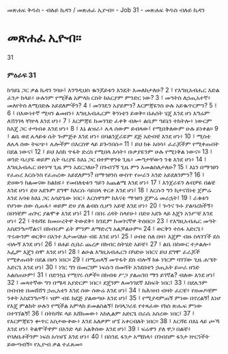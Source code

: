 ﻿
መጽሐፍ ቅዱስ - ብሉይ ኪዳን / መጽሐፈ ኢዮብ። - Job 31 - መጽሐፍ ቅዱስ ብሉይ ኪዳን
# መጽሐፈ ኢዮብ።
31
### ምዕራፍ 31
ከዓይኔ ጋር ቃል ኪዳን ገባሁ፤ እንግዲህስ ቈንጆይቱን እንዴት እመለከታለሁ?
2 ፤ የእግዚአብሔር እድል ፈንታ ከላይ፥ ሁሉንም የሚችል አምላክ ርስት ከአርያም ምንድር ነው?
3 ፤ መዓትስ ለኃጢአተኛ፥ መለየትስ ለሚበድሉ አይደለምችን?
4 ፤ መንገዴን አያይምን? እርምጃዬንስ ሁሉ አይቈጥርምን?
5 ፤
6 ፤ በእውነተኛ ሚዛን ልመዘን፥ እግዚአብሔርም ቅንነቴን ይወቅ። በሐሰት ሄጄ እንደ ሆነ እግሬም ለሽንገላ ቸኵላ እንደ ሆነ፥
7 ፤ እርምጃዬ ከመንገድ ፈቀቅ ብሎ፥ ልቤም ዓይኔን ተከትሎ፥ ነውርም ከእጄ ጋር ተጣብቆ እንደ ሆነ፥
8 ፤ እኔ ልዝራ፥ ሌላ ሰውም ይብላው፤ የሚበቅለውም ሁሉ ይነቀል።
9 ፤ ልቤ ወደ ሌላይቱ ሴት ጐምጅቶ እንደ ሆነ፥ በባልንጀራዬም ደጅ አድብቼ እንደ ሆነ፥ 
10 ፤ ሚስቴ ለሌላ ሰው ትፍጭ፥ ሌሎችም በእርስዋ ላይ ይጐንበሱ። 
11 ፤ ይህ ክፉ አበሳ፥ ፈራጆችም የሚቀጡበት በደል ነውና፤ 
12 ፤ ይህ እስከ ጥፋት ድረስ የሚበላ እሳት፥ ቡቃያዬንም ሁሉ የሚነቅል ነውና። 
13 ፤ ወንድ ባሪያዬ ወይም ሴት ባሪያዬ ከእኔ ጋር በተምዋገቱ ጊዜ፥ ሙግታቸውን ንቄ እንደ ሆነ፥ 
14 ፤ እግዚአብሔር በተነሣ ጊዜ ምን አደርጋለሁ? በጐበኘኝ ጊዜ ምን እመልስለታለሁ? 
15 ፤ እኔን በማኅፀን የፈጠረ እርሱንስ የፈጠረው አይደለምን? በማኅፀንስ ውስጥ የሠራን አንድ አይደለንምን? 
16 ፤ ድሀውን ከልመናው ከልክዬ፥ የመበለቲቱን ዓይን አጨልሜ እንደ ሆነ፥ 
17 ፤ እንጀራዬን ለብቻዬ በልቼ እንደ ሆነ፥ ድሀ አደጉም ደግሞ ከእርሱ ሳይበላ ቀርቶ እንደ ሆነ፤ 
18 ፤ እርሱን ግን ከታናሽነቴ ጀምሬ እንደ አባቱ ከእኔ ጋር አሳድጌው ነበር፥ እርስዋንም ከእናቴ ማኅፀን ጀምሬ መራኋት፤ 
19 ፤ ራቁቱን የሆነው ሰው ሲጠፋ፥ ወይም ድሀ ያለ ልብስ ሲሆን አይቼ እንደ ሆነ፥ 
20 ፤ ጐንና ጐኑ ያልባረከችኝ፥ በበጎቼም ጠጕር ያልሞቀ እንደ ሆነ፤ 
21 ፤ በበሩ ረዳት ስላየሁ፥ በድሀ አደጉ ላይ እጄን አንሥቼ እንደ ሆነ፥ 
22 ፤ ትከሻዬ ከመሠረትዋ ትውደቅ፥ ክንዴም ከመገናኛዋ ትሰበር። 
23 ፤ የእግዚአብሔር መዓት አስደንግጦኛልና፤ በክብሩም ፊት ምንም ለማድረግ አልቻልሁም። 
24 ፤ ወርቅን ተስፋ አድርጌ፥ ጥሩውንም ወርቅ። በአንተ እታመናለሁ ብዬ እንደ ሆነ፤ 
25 ፤ ሀብቴ ስለ በዛ፥ እጄም ብዙ ስላገኘች ደስ ብሎኝ እንደ ሆነ፤ 
26 ፤ ፀሐይ ሲበራ ጨረቃ በክብር ስትሄድ አይቼ፥ 
27 ፤ ልቤ በስውር ተታልሎ፥ አፌም እጄን ስሞ እንደ ሆነ፤ 
28 ፤ ልዑል እግዚአብሔርን በካድሁ ነበርና ይህ ደግሞ ፈራጆች የሚቀጡበት በደል በሆነ ነበር። 
29 ፤ በሚጠላኝ መጥፋት ደስ ብሎኝ ክፉ ነገርም ባገኘው ጊዜ ሐሤት አድርጌ እንደ ሆነ፤ 
30 ፤ ነገር ግን በመርገም ነፍሱን በመሻት አንደበቴን ኃጢአት ይሠራ ዘንድ አልሰጠሁም፤ 
31 ፤ በድንኳኔ የሚኖሩ ሰዎች። በከብቱ ሥጋ ያልጠገበ ማን ይገኛል? ብለው እንደ ሆነ፤ 
32 ፤ መጻተኛው ግን በሜዳ አያድርም ነበር፥ ደጄንም ለመንገደኛ እከፍት ነበር፤ 
33 ፤ በደሌንም በብብቴ በመሸሸግ ኃጢአቴን እንደ ሰው ሰውሬ እንደ ሆነ፤ 
34 ፤ ከሕዝብ ብዛት ፈርቼ፥ የዘመዶቼም ንቀት አስደንግጦኝ፥ ዝም ብዬ ከደጅ ያልወጣሁ እንደ ሆነ፤ 
35 ፤ የሚያዳምጠኝ ምነው በኖረልኝ! እነሆ የእጄ ምልክት ሁሉን የሚችል አምላክ ይመልስልኝ፤ ከባላጋራዬ የተጻፈው የክስ ጽሑፍ ምነው በተገኘልኝ! 
36 ፤ በትከሻዬ ላይ እሸከመው፥ አክሊልም አድርጌ በራሴ አስረው ነበር፤ 
37 ፤ የእርምጃዬን ቍጥር አስታውቀው፥ እንደ አለቃም ሆኜ አቀርብለት ነበር። 
38 ፤ እርሻዬ በእኔ ላይ ጮኻ እንደ ሆነ፥ ትልሞችዋም በአንድ ላይ አልቅሰው እንደ ሆነ፤ 
39 ፤ ፍሬዋን ያለ ዋጋ በልቼ፥ የባለቤቶችንም ነፍስ አሳዝኜ እንደ ሆነ፥ 
40 ፤ በስንዴ ፋንታ አሜከላ፥ በገብስም ፋንታ ኵርንችት ይውጣብኝ። የኢዮብ ቃል ተፈጸመ።
